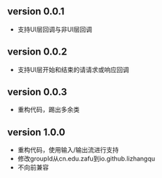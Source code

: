 version 0.0.1
-------------

 - 支持UI层回调与非UI层回调

version 0.0.2
-------------

 - 支持UI层开始和结束的请请求或响应回调

version 0.0.3
-------------

 - 重构代码，踢出多余类

version 1.0.0
-------------

 - 重构代码，使用输入/输出流进行支持
 - 修改groupId从cn.edu.zafu到io.github.lizhangqu
 - 不向前兼容